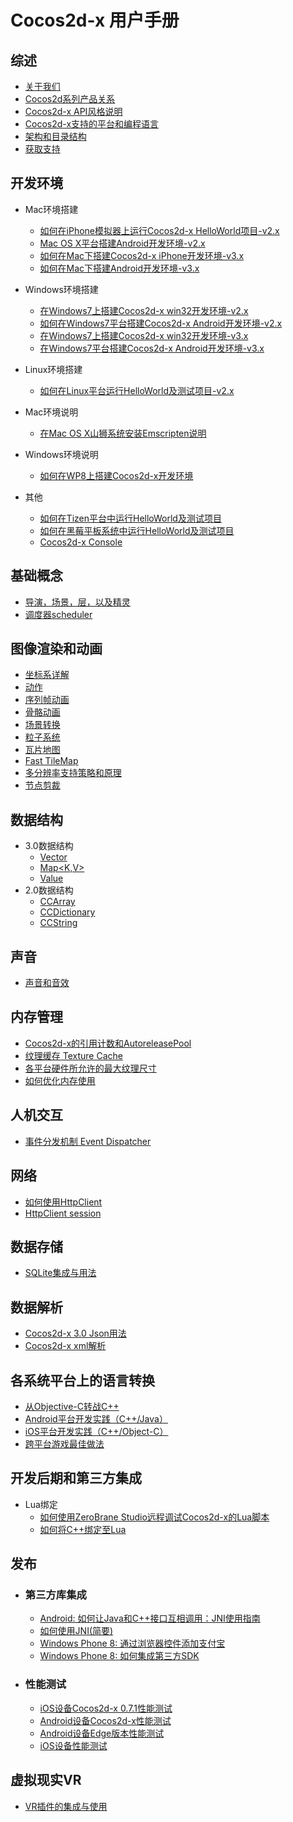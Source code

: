# Cocos2d-x 用户手册

## 综述
- [关于我们](v3/about/about-us/zh.md)
- [Cocos2d系列产品关系](v3/about/relationships-in-cocos2d-family/zh.md)
- [Cocos2d-x API风格说明](v3/easy-to-learn-api-style/zh.md)
- [Cocos2d-x支持的平台和编程语言](v2/getting-started/supported-platforms-and-programming-languages/zh.md)
- [架构和目录结构](v2/getting-started/architecture-and-directory-structure/zh.md)
- [获取支持](v3/about/support/zh.md)

## 开发环境
- Mac环境搭建
    - [如何在iPhone模拟器上运行Cocos2d-x HelloWorld项目-v2.x](v2/getting-started/setting-up-development-environments/mac-osx-environment-setup/how-to-run-helloworld-of-cocos2d-x-on-iphone-emulator/zh.md)
    - [Mac OS X平台搭建Android开发环境-v2.x](v2/getting-started/setting-up-development-environments/mac-osx-environment-setup/setting-up-android-development-environment-on-mac-osx/zh.md)
    - [如何在Mac下搭建Cocos2d-x iPhone开发环境-v3.x](v3/getting-started/setting-up-development-environments-on-mac-with-xcode/zh.md)
    - [如何在Mac下搭建Android开发环境-v3.x](v3/getting-started/setting-up-development-environments-on-mac-with-eclipse/zh.md )
- Windows环境搭建
    - [在Windows7上搭建Cocos2d-x win32开发环境-v2.x](v2/getting-started/setting-up-development-environments/windows-7-environment-setup/setup-win32-development-environment/zh.md)
    - [如何在Windows7平台搭建Cocos2d-x Android开发环境-v2.x](v2/getting-started/setting-up-development-environments/windows-7-environment-setup/how-to-set-up-the-android-cocos2d-x-development-environment-on-windows7/zh.md)
    - [在Windows7上搭建Cocos2d-x win32开发环境-v3.x](v3/getting-started/setting-up-development-environments-on-windows7-with-vs2013/zh.md)
    - [在Windows7平台搭建Cocos2d-x Android开发环境-v3.x](v3/getting-started/setting-up-development-environments-on-windows7-with-eclipse/zh.md)
- Linux环境搭建
    - [如何在Linux平台运行HelloWorld及测试项目-v2.x](v2/getting-started/setting-up-development-environments/linux-environment-setup/how-to-run-helloworld-and-tests-on-linux/zh.md)

- Mac环境说明
    - [在Mac OS X山狮系统安装Emscripten说明](v2/getting-started/setting-up-development-environments/mac-osx-environment-setup/setup-emscripten-on-mac_osx-mountain-lion/zh.md)
- Windows环境说明
    - [如何在WP8上搭建Cocos2d-x开发环境](v2/getting-started/setting-up-development-environments/windows-8-metro-environment-setup/setup-the-cocos2d-x-for-android-in-windows-8-metro/zh.md)
- 其他
    - [如何在Tizen平台中运行HelloWorld及测试项目](v2/getting-started/setting-up-development-environments/tizen-environment-setup/zh.md)
    - [如何在黑莓平板系统中运行HelloWorld及测试项目](v2/getting-started/setting-up-development-environments/blackberry-environment-setup/how-to-run-helloworld-and-tests-on-blackberry-tablet-OS/zh.md)
    - [Cocos2d-x Console](v3/CCConsole/zh.md)

## 基础概念
- [导演，场景，层，以及精灵](v3/basic-concepts/zh.md)
- [调度器scheduler](v3/scheduler/zh.md)

## 图像渲染和动画
- [坐标系详解](v3/coordinate-system/zh.md)
- [动作](v3/action/zh.md)
- [序列帧动画](v3/frame-animation/zh.md)
- [骨骼动画](v3/spine/zh.md)
- [场景转换](v3/transitions/zh.md)
- [粒子系统](v3/particle-system/zh.md)
- [瓦片地图](v3/tiled-map/zh.md)
- [Fast TileMap](v3/fast-tilemap/zh.md)
- [多分辨率支持策略和原理](v3/multi-resolution/zh.md)
- [节点剪裁](v3/ClippingNode/zh.md)

## 数据结构
- 3.0数据结构
    - [Vector<T>](v3/data-structure/vector/zh.md)
    - [Map<K,V>](v3/data-structure/map/zh.md)
    - [Value](v3/data-structure/value/zh.md)
- 2.0数据结构
    - [CCArray](v2/basic-concepts/data-structure/array/zh.md)
    - [CCDictionary](v2/basic-concepts/data-structure/dictionary/zh.md)
    - [CCString](v2/basic-concepts/data-structure/string/zh.md)

## 声音
- [声音和音效](v3/audio-and-effect/zh.md)

## 内存管理
- [Cocos2d-x的引用计数和AutoreleasePool](v2/memory/refcount-autoreleasepool/zh.md)
- [纹理缓存 Texture Cache](v2/memory/texture-cache/zh.md)
- [各平台硬件所允许的最大纹理尺寸](v2/memory/max-texture-size/zh.md)
- [如何优化内存使用](v2/optimizations/how-to-optimise-memory-usage/zh.md)

## 人机交互
- [事件分发机制 Event Dispatcher](v3/event-dispatcher/zh.md)

## 网络
- [如何使用HttpClient](v3/httpclient/zh.md)
- [HttpClient session](v3/httpclient-session/zh.md)

## 数据存储
- [SQLite集成与用法](v3/sqlite/zh.md)

## 数据解析
- [Cocos2d-x 3.0 Json用法](v3/json-parse/zh.md)
- [Cocos2d-x xml解析](v3/xml-parse/zh.md)

## 各系统平台上的语言转换
- [从Objective-C转战C++](v2/scripting-and-translating-between-programming-languages/for-c++-programmers/moving-from-objective-c-to-c++/zh.md)
- [Android平台开发实践（C++/Java）](v2/scripting-and-translating-between-programming-languages/easy-ndk/how-to-work-on-android-C++-Java/zh.md)
- [iOS平台开发实践（C++/Object-C）](v2/scripting-and-translating-between-programming-languages/easy-ndk/how-to-work-on-ios-C++-and-objective-c/zh.md)
- [跨平台游戏最佳做法](v2/optimizations/best-practice-of-cross-platform-games/zh.md)

## 开发后期和第三方集成
- Lua绑定
    - [如何使用ZeroBrane Studio远程调试Cocos2d-x的Lua脚本](v2/lua/lua-remote-debug-via-zerobrane/zh.md)
    - [如何将C++绑定至Lua](v2/scripting-and-translating-between-programming-languages/lua-binding/how-to-bind-c++-to-lua/zh.md)

## 发布
- ### 第三方库集成
    - [Android: 如何让Java和C++接口互相调用：JNI使用指南](v2/sdk-integration/android-jni/zh.md)
    - [如何使用JNI(简要)](v2/scripting-and-translating-between-programming-languages/for-c++-programmers/how-to-use-jni/zh.md)
    - [Windows Phone 8: 通过浏览器控件添加支付宝](v2/sdk-integration/wp8-webbrowser/zh.md)
    - [Windows Phone 8: 如何集成第三方SDK](v2/sdk-integration/wp8-thirdSDK/zh.md)

- ### 性能测试
    - [iOS设备Cocos2d-x 0.7.1性能测试](v2/benchmark-reports/performace-test-of-cocos2d-x-071-on-iod-devices/zh.md)
    - [Android设备Cocos2d-x性能测试](v2/benchmark-reports/performance-test-of-cocos2d-x-on-android-devices/zh.md)
    - [Android设备Edge版本性能测试](v2/benchmark-reports/performance-test-of-edge-version-on-android-devices/zh.md)
    - [iOS设备性能测试](v2/benchmark-reports/performance-test-of-edge-version-on-ios-devices/zh.md)

## 虚拟现实VR
- [VR插件的集成与使用](v3/vr-plugin/zh.md)